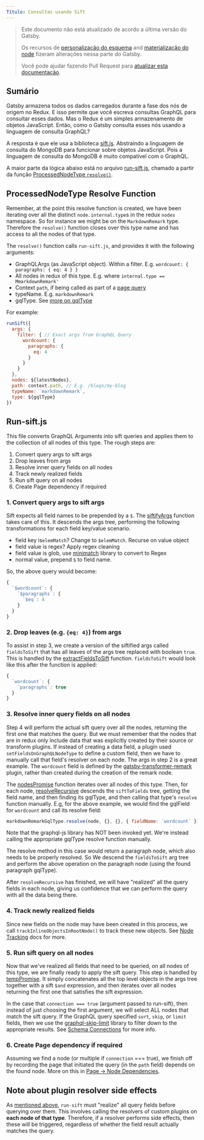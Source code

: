 ```yaml
---
Título: Consultas usando Sift
---
```


> Este documento não está atualizado de acordo a última versão do Gatsby.
>
> Os recursos de [personalização do esquema](/docs/schema-customization) and [materialização do node](https://github.com/gatsbyjs/gatsby/pull/16091) fizeram alterações nessa parte do Gatsby.
>
> Você pode ajudar fazendo Pull Request para [atualizar esta documentação](https://github.com/gatsbyjs/gatsby/issues/14228).

## Sumário

Gatsby armazena todos os dados carregados durante a fase dos nós de origem no Redux. E isso permite que você escreva consultas GraphQL para consultar esses dados. Mas o Redux é um simples armazenamento de objetos JavaScript. Então, como o Gatsby consulta esses nós usando a linguagem de consulta GraphQL?

A resposta é que ele usa a biblioteca [sift.js](https://github.com/crcn/sift.js/tree/master). Abstraindo a linguagem de consulta do MongoDB para funcionar sobre objetos JavaScript. Pois a linguagem de consulta do MongoDB é muito compatível com o GraphQL.

A maior parte da lógica abaixo está no arquivo [run-sift.js](https://github.com/gatsbyjs/gatsby/blob/master/packages/gatsby/src/redux/run-sift.js), chamado a partir da função [ProcessedNodeType `resolve()`](https://github.com/gatsbyjs/gatsby/blob/master/packages/gatsby/src/schema/build-node-types.js#L191).

## ProcessedNodeType Resolve Function

Remember, at the point this resolve function is created, we have been iterating over all the distinct `node.internal.type`s in the redux `nodes` namespace. So for instance we might be on the `MarkdownRemark` type. Therefore the `resolve()` function closes over this type name and has access to all the nodes of that type.

The `resolve()` function calls `run-sift.js`, and provides it with the following arguments:

- GraphQLArgs (as JavaScript object). Within a filter. E.g. `wordcount: { paragraphs: { eq: 4 } }`
- All nodes in redux of this type. E.g. where `internal.type == MmarkdownRemark'`
- Context `path`, if being called as part of a [page query](/docs/query-execution/#query-queue-execution)
- typeName. E.g. `markdownRemark`
- gqlType. See [more on gqlType](/docs/schema-gql-type)

For example:

```javascript
runSift({
  args: {
    filter: { // Exact args from GraphQL Query
      wordcount: {
        paragraphs: {
          eq: 4
        }
      }
    }
  },
  nodes: ${latestNodes},
  path: context.path, // E.g. /blogs/my-blog
  typeName: `markdownRemark`,
  type: ${gqlType}
})
```

## Run-sift.js

This file converts GraphQL Arguments into sift queries and applies them to the collection of all nodes of this type. The rough steps are:

1.  Convert query args to sift args
1.  Drop leaves from args
1.  Resolve inner query fields on all nodes
1.  Track newly realized fields
1.  Run sift query on all nodes
1.  Create Page dependency if required

### 1. Convert query args to sift args

Sift expects all field names to be prepended by a `$`. The [siftifyArgs](https://github.com/gatsbyjs/gatsby/blob/6dc8a14f8efc78425b1f225901dce7264001e962/packages/gatsby/src/redux/run-sift.js#L39) function takes care of this. It descends the args tree, performing the following transformations for each field key/value scenario.

- field key is`elemMatch`? Change to `$elemMatch`. Recurse on value object
- field value is regex? Apply regex cleaning
- field value is glob, use [minimatch](https://www.npmjs.com/package/minimatch) library to convert to Regex
- normal value, prepend `$` to field name.

So, the above query would become:

```javascript
{
  `$wordcount`: {
    `$paragraphs`: {
      `$eq`: 4
    }
  }
}
```

### 2. Drop leaves (e.g. `{eq: 4}`) from args

To assist in step 3, we create a version of the siftified args called `fieldsToSift` that has all leaves of the args tree replaced with boolean `true`. This is handled by the [extractFieldsToSift](https://github.com/gatsbyjs/gatsby/blob/6dc8a14f8efc78425b1f225901dce7264001e962/packages/gatsby/src/redux/run-sift.js#L65) function. `fieldsToSift` would look like this after the function is applied:

```javascript
{
  `wordcount`: {
    `paragraphs`: true
  }
}
```

### 3. Resolve inner query fields on all nodes

Step 4 will perform the actual sift query over all the nodes, returning the first one that matches the query. But we must remember that the nodes that are in redux only include data that was explicitly created by their source or transform plugins. If instead of creating a data field, a plugin used `setFieldsOnGraphQLNodeType` to define a custom field, then we have to manually call that field's resolver on each node. The args in step 2 is a great example. The `wordcount` field is defined by the [gatsby-transformer-remark](https://github.com/gatsbyjs/gatsby/blob/master/packages/gatsby-transformer-remark/src/extend-node-type.js#L416) plugin, rather than created during the creation of the remark node.

The [nodesPromise](https://github.com/gatsbyjs/gatsby/blob/master/packages/gatsby/src/redux/run-sift.js#L168) function iterates over all nodes of this type. Then, for each node, [resolveRecursive](https://github.com/gatsbyjs/gatsby/blob/6dc8a14f8efc78425b1f225901dce7264001e962/packages/gatsby/src/redux/run-sift.js#L135) descends the `siftToFields` tree, getting the field name, and then finding its gqlType, and then calling that type's `resolve` function manually. E.g, for the above example, we would find the gqlField for `wordcount` and call its resolve field:

```javascript
markdownRemarkGqlType.resolve(node, {}, {}, { fieldName: `wordcount` })
```

Note that the graphql-js library has NOT been invoked yet. We're instead calling the appropriate gqlType resolve function manually.

The resolve method in this case would return a paragraph node, which also needs to be properly resolved. So We descend the `fieldsToSift` arg tree and perform the above operation on the paragraph node (using the found paragraph gqlType).

After `resolveRecursive` has finished, we will have "realized" all the query fields in each node, giving us confidence that we can perform the query with all the data being there.

### 4. Track newly realized fields

Since new fields on the node may have been created in this process, we call `trackInlineObjectsInRootNode()` to track these new objects. See [Node Tracking](/docs/node-tracking/) docs for more.

### 5. Run sift query on all nodes

Now that we've realized all fields that need to be queried, on all nodes of this type, we are finally ready to apply the sift query. This step is handled by [tempPromise](https://github.com/gatsbyjs/gatsby/blob/master/packages/gatsby/src/redux/run-sift.js#L214). It simply concatenates all the top level objects in the args tree together with a sift `$and` expression, and then iterates over all nodes returning the first one that satisfies the sift expression.

In the case that `connection === true` (argument passed to run-sift), then instead of just choosing the first argument, we will select ALL nodes that match the sift query. If the GraphQL query specified `sort`, `skip`, or `limit` fields, then we use the [graphql-skip-limit](https://www.npmjs.com/package/graphql-skip-limit) library to filter down to the appropriate results. See [Schema Connections](/docs/schema-connections) for more info.

### 6. Create Page dependency if required

Assuming we find a node (or multiple if `connection` === true), we finish off by recording the page that initiated the query (in the `path` field) depends on the found node. More on this in [Page -> Node Dependencies](/docs/page-node-dependencies/).

## Note about plugin resolver side effects

As [mentioned above](#3-resolve-inner-query-fields-on-all-nodes), `run-sift` must "realize" all query fields before querying over them. This involves calling the resolvers of custom plugins on **each node of that type**. Therefore, if a resolver performs side effects, then these will be triggered, regardless of whether the field result actually matches the query.
